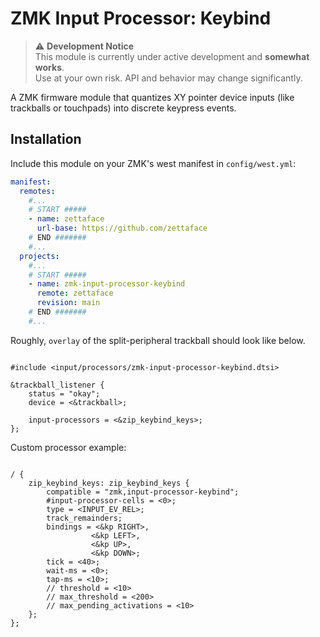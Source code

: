 # ZMK Input Processor: Keybind

> ⚠️ **Development Notice**  
> This module is currently under active development and **somewhat works**.  
> Use at your own risk. API and behavior may change significantly.

A ZMK firmware module that quantizes XY pointer device inputs (like trackballs or touchpads) into discrete keypress events.

## Installation

Include this module on your ZMK's west manifest in `config/west.yml`:

```yaml
manifest:
  remotes:
    #...
    # START #####
    - name: zettaface
      url-base: https://github.com/zettaface
    # END #######
    #...
  projects:
    #...
    # START #####
    - name: zmk-input-processor-keybind
      remote: zettaface
      revision: main
    # END #######
    #...
```

Roughly, `overlay` of the split-peripheral trackball should look like below.

```

#include <input/processors/zmk-input-processor-keybind.dtsi>

&trackball_listener {
    status = "okay";
    device = <&trackball>;

    input-processors = <&zip_keybind_keys>;
};

```

Custom processor example:

```

/ {
    zip_keybind_keys: zip_keybind_keys {
        compatible = "zmk,input-processor-keybind";
        #input-processor-cells = <0>;
        type = <INPUT_EV_REL>;
        track_remainders;
        bindings = <&kp RIGHT>,
                  <&kp LEFT>,
                  <&kp UP>,
                  <&kp DOWN>;
        tick = <40>;
        wait-ms = <0>;
        tap-ms = <10>;
        // threshold = <10>
        // max_threshold = <200>
        // max_pending_activations = <10>
    };
};

```
